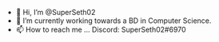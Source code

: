 - 👋 Hi, I’m @SuperSeth02
- 🌱 I’m currently working towards a BD in Computer Science.
- 📫 How to reach me ... Discord: SuperSeth02#6970

<!---
SuperSeth02/SuperSeth02 is a ✨ special ✨ repository because its `README.md` (this file) appears on your GitHub profile.
You can click the Preview link to take a look at your changes.
--->
